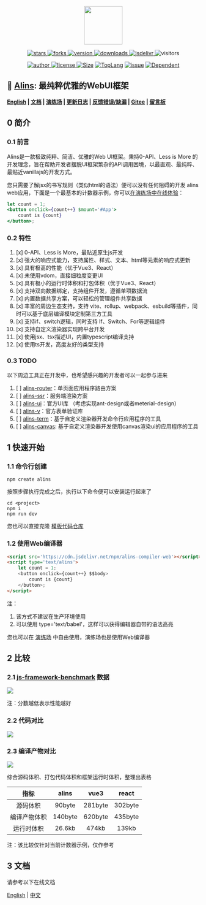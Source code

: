 <!--
 * @Author: tackchen
 * @Date: 2022-10-23 21:15:35
 * @Description: Coding something
-->

<p align="center">
    <img src='https://shiyix.cn/images/alins.png' width='100px'/>
</p> 

<p align="center">
    <a href="https://www.github.com/alinsjs/alins/stargazers" target="_black">
        <img src="https://img.shields.io/github/stars/alinsjs/alins?logo=github" alt="stars" />
    </a>
    <a href="https://www.github.com/alinsjs/alins/network/members" target="_black">
        <img src="https://img.shields.io/github/forks/alinsjs/alins?logo=github" alt="forks" />
    </a>
    <a href="https://www.npmjs.com/package/alins" target="_black">
        <img src="https://img.shields.io/npm/v/alins?logo=npm" alt="version" />
    </a>
    <a href="https://www.npmjs.com/package/alins" target="_black">
        <img src="https://img.shields.io/npm/dm/alins?color=%23ffca28&logo=npm" alt="downloads" />
    </a>
    <a href="https://www.jsdelivr.com/package/npm/alins" target="_black">
        <img src="https://data.jsdelivr.com/v1/package/npm/alins/badge" alt="jsdelivr" />
    </a>
    <img src="https://shiyix.cn/api2/util/badge/stat?c=Visitors-Alins" alt="visitors">
</p>

<p align="center">
    <a href="https://github.com/theajack" target="_black">
        <img src="https://img.shields.io/badge/Author-%20theajack%20-7289da.svg?&logo=github" alt="author" />
    </a>
    <a href="https://www.github.com/alinsjs/alins/blob/master/LICENSE" target="_black">
        <img src="https://img.shields.io/github/license/alinsjs/alins?color=%232DCE89&logo=github" alt="license" />
    </a>
    <a href="https://cdn.jsdelivr.net/npm/alins"><img src="https://img.shields.io/bundlephobia/minzip/alins.svg" alt="Size"></a>
    <a href="https://github.com/alinsjs/alins/search?l=javascript"><img src="https://img.shields.io/github/languages/top/alinsjs/alins.svg" alt="TopLang"></a>
    <a href="https://github.com/alinsjs/alins/issues"><img src="https://img.shields.io/github/issues-closed/alinsjs/alins.svg" alt="issue"></a>
    <a href="https://www.github.com/alinsjs/alins"><img src="https://img.shields.io/librariesio/dependent-repos/npm/alins.svg" alt="Dependent"></a>
</p>

## 🚀 [Alins](https://github.com/alinsjs/alins): 最纯粹优雅的WebUI框架

**[English](https://github.com/alinsjs/alins/blob/master/README.md) | [文档](https://alinsjs.github.io/docs-cn) | [演练场](https://alinsjs.github.io/playground/) | [更新日志](https://github.com/alinsjs/alins/blob/master/scripts/helper/version.md) | [反馈错误/缺漏](https://github.com/alinsjs/alins/issues/new) | [Gitee](https://gitee.com/alinsjs/alins) | [留言板](https://theajack.github.io/message-board/?app=alins)**

## 0 简介

### 0.1 前言

Alins是一款极致纯粹、简洁、优雅的Web UI框架。秉持0-API、Less is More 的开发理念，旨在帮助开发者摆脱UI框架繁杂的API调用困境，以最直观、最纯粹、最贴近vanillajs的开发方式。

您只需要了解jsx的书写规则（类似html的语法）便可以没有任何阻碍的开发 alins web应用，下面是一个最基本的计数器示例，你可以[在演练场中在线体验](https://alinsjs.github.io/playground/#4)：

```jsx
let count = 1;
<button onclick={count++} $mount='#App'>
    count is {count}
</button>;
```

### 0.2 特性

1. [x] 0-API、Less is More，最贴近原生js开发
2. [x] 强大的响应式能力，支持属性、样式、文本、html等元素的响应式更新
3. [x] 具有极高的性能（优于Vue3、React）
4. [x] 未使用vdom，直接细粒度变更UI
5. [x] 具有极小的运行时体积和打包体积（优于Vue3、React）
6. [x] 支持双向数据绑定，支持组件开发，遵循单项数据流
7. [x] 内置数据共享方案，可以轻松的管理组件共享数据
8. [x] 丰富的周边生态支持，支持 vite、rollup、webpack、esbuild等插件，同时可以基于底层编译模块定制第三方工具
9. [x] 支持if、switch逻辑，同时支持 If、Switch、For等逻辑组件
10. [x] 支持自定义渲染器实现跨平台开发
11. [x] 使用jsx、tsx描述UI，内置typescript编译支持
12. [x] 使用ts开发，高度友好的类型支持

### 0.3 TODO

以下周边工具正在开发中，也希望感兴趣的开发者可以一起参与进来

1. [ ] [alins-router](https://github.com/alinsjs/alins-router)：单页面应用程序路由方案
2. [ ] [alins-ssr](https://github.com/alinsjs/alins-ssr)：服务端渲染方案
3. [ ] [alins-ui](https://github.com/alinsjs/alins-ui)：官方UI库 （考虑实现ant-design或者meterial-design）
3. [ ] [alins-v](https://github.com/alinsjs/alins-v)：官方表单验证库
4. [ ] [alins-term](https://github.com/alinsjs/alins-term)：基于自定义渲染器开发命令行应用程序的工具
5. [ ] [alins-canvas](https://github.com/alinsjs/alins-canvas): 基于自定义渲染器开发使用canvas渲染ui的应用程序的工具

## 1 快速开始

### 1.1 命令行创建

```
npm create alins
```

按照步骤执行完成之后，执行以下命令便可以安装运行起来了

```
cd <project>
npm i
npm run dev
```

您也可以直接克隆 [模版代码仓库](https://github.com/alinsjs/ebuild-template-alins)

### 1.2 使用Web编译器

```html
<script src='https://cdn.jsdelivr.net/npm/alins-compiler-web'></script>
<script type='text/alins'> 
    let count = 1;
    <button onclick={count++} $$body>
        count is {count}
    </button>;
</script>
```

注：
1. 该方式不建议在生产环境使用
2. 可以使用 type='text/babel'，这样可以获得编辑器自带的语法高亮

您也可以在 [演练场](https://alinsjs.github.io/playground/#48) 中自由使用，演练场也是使用Web编译器

## 2 比较

### 2.1 [js-framework-benchmark](https://github.com/krausest/js-framework-benchmark) 数据

![](https://shiyix.cn/images/alins/performance.jpg)

注：分数越低表示性能越好

### 2.2 代码对比

![](https://shiyix.cn/images/alins/code.jpg)

### 2.3 编译产物对比

![](https://shiyix.cn/images/alins/output.jpg)


综合源码体积、打包代码体积和框架运行时体积，整理出表格

|  指标   |      alins      |  vue3 | react |
| :----: | :----: | :----: | :----: | 
| 源码体积     | 90byte | 281byte | 302byte |
| 编译产物体积  | 140byte | 620byte | 435byte |
| 运行时体积   |   26.6kb    | 474kb | 139kb |

注：该比较仅针对当前计数器示例，仅作参考

## 3 文档

请参考以下在线文档

[English](https://alinsjs.github.io/docs/) | [中文](https://alinsjs.github.io/docs-cn/)